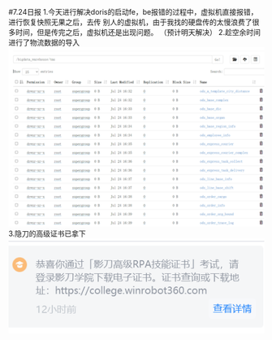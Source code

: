 #7.24日报
1.今天进行解决doris的启动fe，be报错的过程中，虚拟机直接报错，进行恢复快照无果之后，去传
别人的虚拟机，由于我找的硬盘传的太慢浪费了很多时间，但是传完之后，虚拟机还是出现问题。
（预计明天解决）
2.趁空余时间进行了物流数据的导入
![img.png](img.png)
3.隐刀的高级证书已拿下![img_1.png](img_1.png)